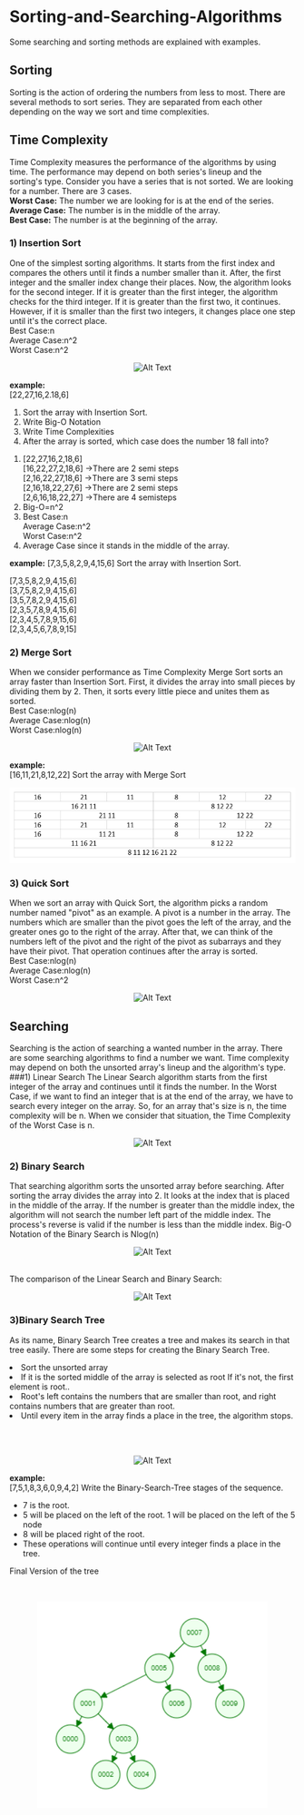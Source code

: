 # Sorting-and-Searching-Algorithms
Some searching and sorting methods are explained with examples.
<br>

## Sorting
Sorting is the action of ordering the numbers from less to most.
There are several methods to sort series. They are separated from each other
depending on the way we sort and time complexities.
<br>
## Time Complexity
Time Complexity measures the performance of the algorithms by using time. The performance
may depend on both series's lineup and the sorting's type.
Consider you have a series that is not sorted. We are looking for a number.
There are 3 cases.
<br>**Worst Case:** The number we are looking for is at the end of the series.
<br>**Average Case:** The number is in the middle of the array.
<br>**Best Case:** The number is at the beginning of the array.

### 1) Insertion Sort
One of the simplest sorting algorithms. It starts from the first index and
compares the others until it finds a number smaller than it. After, the first
integer and the smaller index change their places. Now, the algorithm looks for
the second integer. If it is greater than the first integer, the algorithm checks for the third integer.
If it is greater than the first two, it continues. However, if it is smaller than the first two integers,
it changes place one step until it's the correct place.
<br>Best Case:n
<br> Average Case:n^2
<br> Worst Case:n^2
<br><p align="center">![Alt Text](https://upload.wikimedia.org/wikipedia/commons/9/9c/Insertion-sort-example.gif) </p>
**example:**
<br>[22,27,16,2.18,6]
<ol>
  <li>Sort the array with Insertion Sort.</li>
  <li>Write Big-O Notation</li>
  <li>Write Time Complexities</li>
  <li>After the array is sorted, which case does the number 18 fall into?</li>
</ol>

<ol>
  <li>[22,27,16,2,18,6]
<br>[16,22,27,2,18,6] ->There are 2 semi steps
<br>[2,16,22,27,18,6] ->There are 3 semi steps
<br>[2,16,18,22,27,6] ->There are 2 semi steps
<br>[2,6,16,18,22,27] ->There are 4 semisteps</li>
  <li>Big-O=n^2</li>
  <li>Best Case:n
<br> Average Case:n^2
<br> Worst Case:n^2</li>
  <li>Average Case since it stands in the middle of the array.</li>
</ol>

**example:**
[7,3,5,8,2,9,4,15,6] Sort the array with Insertion Sort.

[7,3,5,8,2,9,4,15,6]
<br>[3,7,5,8,2,9,4,15,6]
<br>[3,5,7,8,2,9,4,15,6]
<br>[2,3,5,7,8,9,4,15,6]
<br>[2,3,4,5,7,8,9,15,6]
<br>[2,3,4,5,6,7,8,9,15]
### 2) Merge Sort
When we consider performance as Time Complexity Merge Sort sorts an array faster than
Insertion Sort. First, it divides the array into small pieces by dividing them by 2.
Then, it sorts every little piece and unites them as sorted.
<br>Best Case:nlog(n)
<br> Average Case:nlog(n)
<br> Worst Case:nlog(n)
<br><p align="center">![Alt Text]( https://upload.wikimedia.org/wikipedia/commons/c/cc/Merge-sort-example-300px.gif?20151222172210
) </p>
**example:**
<br> [16,11,21,8,12,22] Sort the array with Merge Sort
<br><p align="center">![merge-example.png](https://github.com/yldzgzm/Sorting-and-Searching-Algorithms/blob/main/merge-example.PNG) </p>

### 3) Quick Sort
When we sort an array with Quick Sort, the algorithm picks a random number named "pivot" as an example.
A pivot is a number in the array.
The numbers which are smaller than the pivot goes the left of the array, and the greater ones
go to the right of the array. After that, we can think of the numbers left of the pivot and the right of the pivot
as subarrays and they have their pivot. That operation continues after the array is sorted.
<br>Best Case:nlog(n)
<br> Average Case:nlog(n)
<br> Worst Case:n^2
<br><p align="center">![Alt Text](https://upload.wikimedia.org/wikipedia/commons/6/6a/Sorting_quicksort_anim.gif)

## Searching
Searching is the action of searching a wanted number in the array. There are some searching algorithms
to find a number we want. Time complexity may depend on both the unsorted array's lineup and the algorithm's type.
###1) Linear Search
The Linear Search algorithm starts from the first integer of the array and continues until
it finds the number.
In the Worst Case, if we want to find an integer that is at the end of the array, we have to search every
integer on the array. So, for an array that's size is n, the time complexity will be n.
When we consider that situation, the Time Complexity of the Worst Case is n.
<br><p align="center">![Alt Text](https://i.pinimg.com/originals/5a/9a/42/5a9a4231aa995d2bec0781c6972f6032.gif
) </p>
### 2) Binary Search
That searching algorithm sorts the unsorted array before searching. After sorting the array
divides the array into 2. It looks at the index that is placed in the middle of the array.
If the number is greater than the middle index, the algorithm will not search the number left part of the middle index.
The process's reverse is valid if the number is less than the middle index.
Big-O Notation of the Binary Search is Nlog(n)
<br><p align="center">![Alt Text](https://d18l82el6cdm1i.cloudfront.net/uploads/bePceUMnSG-binary_search_gif.gif
)</p>
<br>
The comparison of the Linear Search and Binary Search:
<br><p align="center">![Alt Text](https://res.cloudinary.com/practicaldev/image/fetch/s--PNWqc_R9--/c_limit%2Cf_auto%2Cfl_progressive%2Cq_66%2Cw_880/https://dev-to-uploads.s3.amazonaws.com/uploads/articles/gb49p4klebgbtdwijpak.gif)

### 3)Binary Search Tree
As its name, Binary Search Tree creates a tree and makes its search in that tree easily.
There are some steps for creating the Binary Search Tree.
<li>Sort the unsorted array
  <li>If it is the sorted middle of the array is selected as root If it's not, the first element is root..</li>
<li>Root's left contains the numbers that are smaller than root, and right contains numbers that are greater than root.
<li> Until every item in the array finds a place in the tree, the algorithm stops.</li>

<br></li></ol>
<br><p align="center">![Alt Text](https://blog.penjee.com/wp-content/uploads/2015/12/optimal-binary-search-tree-from-sorted-array.gif)
</p>

**example:**
<br>[7,5,1,8,3,6,0,9,4,2] Write the Binary-Search-Tree stages of the sequence.

<ul>
  <li>7 is the root.</li>
  <li>5 will be placed on the left of the root. 1 will be placed on the left of the 5 node </li>
  <li>8 will be placed right of the root.</li>
<li>These operations will continue until every integer finds a place in the tree.</li>
</ul>
Final Version of the tree

<br><p align="center">![binary-search-tree.png](https://github.com/yldzgzm/Sorting-and-Searching-Algorithms/blob/main/binary-search-tree.PNG) </p>

